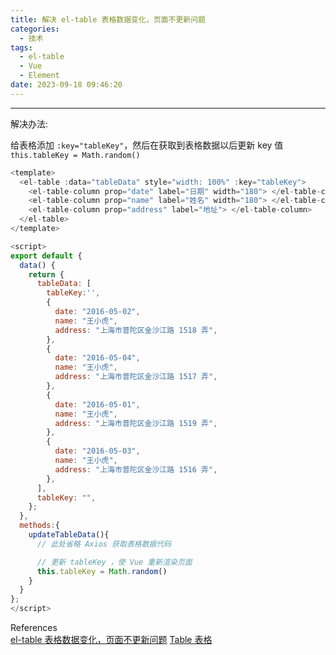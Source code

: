 ```yaml
---
title: 解决 el-table 表格数据变化，页面不更新问题
categories:
  - 技术
tags:
  - el-table
  - Vue
  - Element
date: 2023-09-18 09:46:20
---
```


---

解决办法:

给表格添加 `:key="tableKey"`，然后在获取到表格数据以后更新 key 值 `this.tableKey = Math.random()`

<!-- more -->

```javascript
<template>
  <el-table :data="tableData" style="width: 100%" :key="tableKey">
    <el-table-column prop="date" label="日期" width="180"> </el-table-column>
    <el-table-column prop="name" label="姓名" width="180"> </el-table-column>
    <el-table-column prop="address" label="地址"> </el-table-column>
  </el-table>
</template>

<script>
export default {
  data() {
    return {
      tableData: [
        tableKey:'',
        {
          date: "2016-05-02",
          name: "王小虎",
          address: "上海市普陀区金沙江路 1518 弄",
        },
        {
          date: "2016-05-04",
          name: "王小虎",
          address: "上海市普陀区金沙江路 1517 弄",
        },
        {
          date: "2016-05-01",
          name: "王小虎",
          address: "上海市普陀区金沙江路 1519 弄",
        },
        {
          date: "2016-05-03",
          name: "王小虎",
          address: "上海市普陀区金沙江路 1516 弄",
        },
      ],
      tableKey: "",
    };
  },
  methods:{
    updateTableData(){
      // 此处省略 Axios 获取表格数据代码

      // 更新 tableKey ，使 Vue 重新渲染页面
      this.tableKey = Math.random()
    }
  }
};
</script>
```

References  
[el-table 表格数据变化，页面不更新问题](https://blog.csdn.net/sven_chen93/article/details/110880675)
[Table 表格](https://element.eleme.cn/#/zh-CN/component/table)
